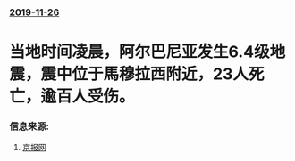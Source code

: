 ### [2019-11-26](/news/2019/11/26/index.md)

##### 
#  当地时间凌晨，阿尔巴尼亚发生6.4级地震，震中位于馬穆拉西附近，23人死亡，逾百人受伤。 




### 信息来源:

1. [京报网](http://www.bjd.com.cn/a/201911/27/WS5dddedb9e4b0a6c80248a2dc.html)
